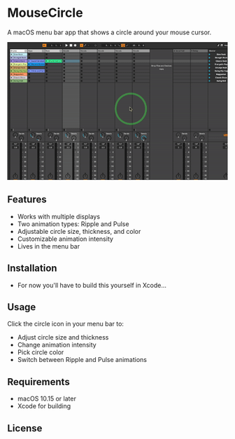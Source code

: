 # MouseCircle

A macOS menu bar app that shows a circle around your mouse cursor.

![App Demo](images/mouseCircle.gif)

## Features

- Works with multiple displays
- Two animation types: Ripple and Pulse
- Adjustable circle size, thickness, and color
- Customizable animation intensity
- Lives in the menu bar

## Installation

- For now you'll have to build this yourself in Xcode...

## Usage

Click the circle icon in your menu bar to:
- Adjust circle size and thickness
- Change animation intensity
- Pick circle color
- Switch between Ripple and Pulse animations

## Requirements

- macOS 10.15 or later
- Xcode for building


## License

